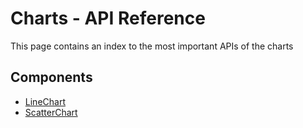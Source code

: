 # Charts - API Reference

<p class="description">This page contains an index to the most important APIs of the charts</p>

## Components

- [LineChart](/api/data-grid/line-chart-props/)
- [ScatterChart](/api/data-grid/scatter-chart-props/)